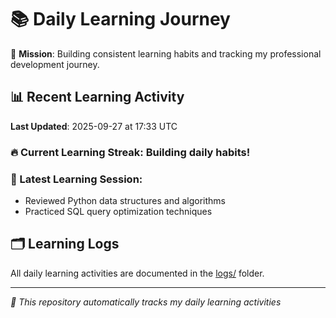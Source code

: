 # 📚 Daily Learning Journey

🎯 **Mission**: Building consistent learning habits and tracking my professional development journey.

## 📊 Recent Learning Activity

**Last Updated**: 2025-09-27 at 17:33 UTC

### 🔥 Current Learning Streak: Building daily habits!

### 📝 Latest Learning Session:
- Reviewed Python data structures and algorithms
- Practiced SQL query optimization techniques

## 🗂️ Learning Logs

All daily learning activities are documented in the [logs/](./logs/) folder.

---
*🤖 This repository automatically tracks my daily learning activities*
